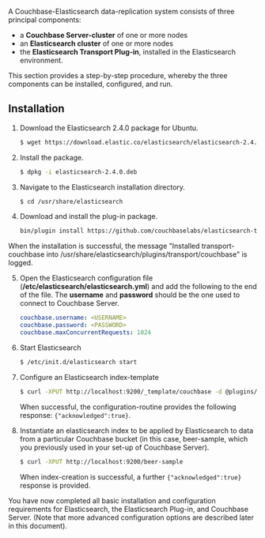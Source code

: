 ---
---

A Couchbase-Elasticsearch data-replication system consists of three principal components:

- a **Couchbase Server-cluster** of one or more nodes
- an **Elasticsearch cluster** of one or more nodes
- the **Elasticsearch Transport Plug-in**, installed in the Elasticsearch environment.

This section provides a step-by-step procedure, whereby the three components can be installed, configured, and run.

## Installation

1. Download the Elasticsearch 2.4.0 package for Ubuntu.

	```bash
	$ wget https://download.elastic.co/elasticsearch/elasticsearch-2.4.0.deb
	```

2. Install the package.

	```bash
	$ dpkg -i elasticsearch-2.4.0.deb
	```

3. Navigate to the Elasticsearch installation directory.

	```bash
	$ cd /usr/share/elasticsearch
	```

4. Download and install the plug-in package.

	```bash
	bin/plugin install https://github.com/couchbaselabs/elasticsearch-transport-couchbase/releases/download/2.2.4.0-update1/elasticsearch-transport-couchbase-2.2.4.0-update1.zip
	```

When the installation is successful, the message "Installed transport-couchbase into /usr/share/elasticsearch/plugins/transport/couchbase" is logged.

5. Open the Elasticsearch configuration file (**/etc/elasticsearch/elasticsearch.yml**) and add the following to the end of the file. The **username** and **password** should be the one used to connect to Couchbase Server.

	```yaml
	couchbase.username: <USERNAME>
	couchbase.password: <PASSWORD>
	couchbase.maxConcurrentRequests: 1024
	```

6. Start Elasticsearch

	```bash
	$ /etc/init.d/elasticsearch start
	```

7. Configure an Elasticsearch index-template

	```bash
	$ curl -XPUT http://localhost:9200/_template/couchbase -d @plugins/transport-couchbase/couchbase_template.json
	```

	When successful, the configuration-routine provides the following response: `{"acknowledged":true}`.

8. Instantiate an elasticsearch index to be applied by Elasticsearch to data from a particular Couchbase bucket (in this case, beer-sample, which you previously used in your set-up of Couchbase Server).

	```bash
	$ curl -XPUT http://localhost:9200/beer-sample
	```
	
	When index-creation is successful, a further `{"acknowledged":true}` response is provided.

You have now completed all basic installation and configuration requirements for Elasticsearch, the Elasticsearch Plug-in, and Couchbase Server. (Note that more advanced configuration options are described later in this document).